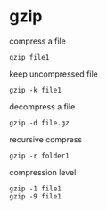 # gzip

compress a file

    gzip file1

keep uncompressed file

    gzip -k file1

decompress a file

    gzip -d file.gz

recursive compress

    gzip -r folder1

compression level

    gzip -1 file1
    gzip -9 file1

